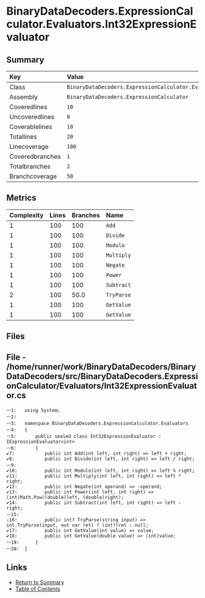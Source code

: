 ﻿# BinaryDataDecoders.ExpressionCalculator.Evaluators.Int32ExpressionEvaluator

## Summary

| Key             | Value                                                                         |
| :-------------- | :---------------------------------------------------------------------------- |
| Class           | `BinaryDataDecoders.ExpressionCalculator.Evaluators.Int32ExpressionEvaluator` |
| Assembly        | `BinaryDataDecoders.ExpressionCalculator`                                     |
| Coveredlines    | `10`                                                                          |
| Uncoveredlines  | `0`                                                                           |
| Coverablelines  | `10`                                                                          |
| Totallines      | `20`                                                                          |
| Linecoverage    | `100`                                                                         |
| Coveredbranches | `1`                                                                           |
| Totalbranches   | `2`                                                                           |
| Branchcoverage  | `50`                                                                          |

## Metrics

| Complexity | Lines | Branches | Name       |
| :--------- | :---- | :------- | :--------- |
| 1          | 100   | 100      | `Add`      |
| 1          | 100   | 100      | `Divide`   |
| 1          | 100   | 100      | `Modulo`   |
| 1          | 100   | 100      | `Multiply` |
| 1          | 100   | 100      | `Negate`   |
| 1          | 100   | 100      | `Power`    |
| 1          | 100   | 100      | `Subtract` |
| 2          | 100   | 50.0     | `TryParse` |
| 1          | 100   | 100      | `GetValue` |
| 1          | 100   | 100      | `GetValue` |

## Files

## File - /home/runner/work/BinaryDataDecoders/BinaryDataDecoders/src/BinaryDataDecoders.ExpressionCalculator/Evaluators/Int32ExpressionEvaluator.cs

```CSharp
〰1:   using System;
〰2:   
〰3:   namespace BinaryDataDecoders.ExpressionCalculator.Evaluators
〰4:   {
〰5:       public sealed class Int32ExpressionEvaluator : IExpressionEvaluator<int>
〰6:       {
✔7:           public int Add(int left, int right) => left + right;
✔8:           public int Divide(int left, int right) => left / right;
〰9:   
✔10:          public int Modulo(int left, int right) => left % right;
✔11:          public int Multiply(int left, int right) => left * right;
✔12:          public int Negate(int operand) => -operand;
✔13:          public int Power(int left, int right) => (int)Math.Pow((double)left, (double)right);
✔14:          public int Subtract(int left, int right) => left - right;
〰15:  
⚠16:          public int? TryParse(string input) => int.TryParse(input, out var ret) ? (int?)ret : null;
✔17:          public int GetValue(int value) => value;
✔18:          public int GetValue(double value) => (int)value;
〰19:      }
〰20:  }
```

## Links

* [Return to Summary](Summary.md)
* [Table of Contents](../TOC.md)


